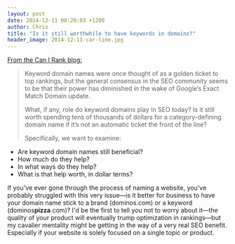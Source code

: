 ```yaml
---
layout: post
date: 2014-12-11 08:20:03 +1200
author: Chris
title: "Is it still worthwhile to have keywords in domains?"
header_image: 2014-12-11-car-line.jpg
---
```


<!-- excerpt -->

[From the Can I Rank blog:](http://www.canirank.com/blog/keyword-domains/?session=22f69924c5835d1f302e33d3a4529b55)

>Keyword domain names were once thought of as a golden ticket to top rankings, but the general consensus in the SEO community seems to be that their power has diminished in the wake of Google’s Exact Match Domain update.
>
>What, if any, role do keyword domains play in SEO today? Is it still worth spending tens of thousands of dollars for a category-defining domain name if it’s not an automatic ticket the front of the line?
>
> Specifically, we want to examine:
>
+ Are keyword domain names still beneficial?
+ How much do they help?
+ In what ways do they help?
+ What is that help worth, in dollar terms?

<!-- /excerpt -->

If you've ever gone through the process of naming a website, you've probably struggled with this very issue—is it better for business to have your domain name stick to a brand (dominos.com) or a keyword (dominos**pizza**.com)? I'd be the first to tell you not to worry about it—the quality of your product will eventually trump optimization in rankings—but my cavalier mentality might be getting in the way of a very real SEO benefit. Especially if your website is solely focused on a single topic or product.

